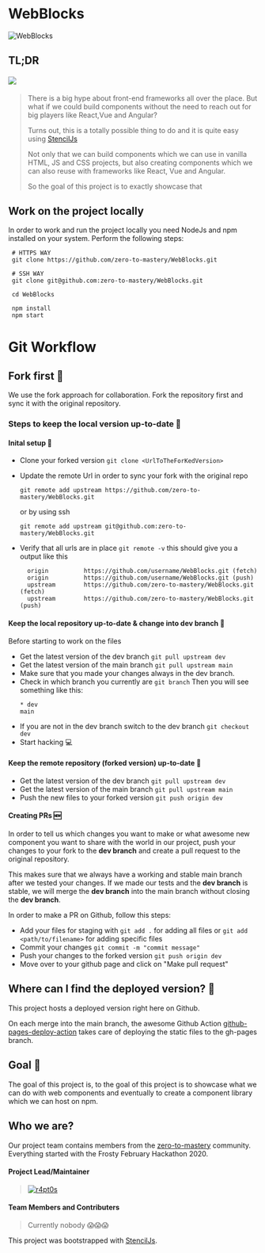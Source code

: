 # WebBlocks

![WebBlocks](https://github.com/zero-to-mastery/WebBlocks/blob/main/src/assets/img/facebook_cover_photo_2.png)

## TL;DR

#### [![](https://img.shields.io/badge/Html%20%26%20Javascript%20%26%20CSS%20PROJECT%20Powered%20by%20StencilJS-WebBlocks-00adb5?style=for-the-badge&logo=JavaScript)](https://github.com/r4pt0s/master_the_event_loop)

> There is a big hype about front-end frameworks all over the place. But what if we could build components without the need to reach out for big players like React,Vue and Angular?
>
> Turns out, this is a totally possible thing to do and it is quite easy using [StencilJs](https://stenciljs.com/docs/getting-started)
>
> Not only that we can build components which we can use in vanilla HTML, JS and CSS projects, but also creating components
> which we can also reuse with frameworks like React, Vue and Angular.
>
> So the goal of this project is to exactly showcase that

## Work on the project locally

In order to work and run the project locally you need NodeJs and npm installed on your system.
Perform the following steps:

```
 # HTTPS WAY
 git clone https://github.com/zero-to-mastery/WebBlocks.git

 # SSH WAY
 git clone git@github.com:zero-to-mastery/WebBlocks.git

 cd WebBlocks

 npm install
 npm start
```

# Git Workflow

## Fork first 🍴

We use the fork approach for collaboration. Fork the repository first and sync it with the original repository.

### Steps to keep the local version up-to-date 🔄

#### Inital setup 🛫

- Clone your forked version
  `git clone <UrlToTheForKedVersion>`

- Update the remote Url in order to sync your fork with the original repo

  `git remote add upstream https://github.com/zero-to-mastery/WebBlocks.git`

  or by using ssh

  `git remote add upstream git@github.com:zero-to-mastery/WebBlocks.git`

- Verify that all urls are in place
  `git remote -v`
  this should give you a output like this
  ```
    origin          https://github.com/username/WebBlocks.git (fetch)
    origin          https://github.com/username/WebBlocks.git (push)
    upstream        https://github.com/zero-to-mastery/WebBlocks.git (fetch)
    upstream        https://github.com/zero-to-mastery/WebBlocks.git (push)
  ```

#### Keep the local repository up-to-date & change into dev branch 🔄

Before starting to work on the files

- Get the latest version of the dev branch
  `git pull upstream dev`
- Get the latest version of the main branch
  `git pull upstream main`
- Make sure that you made your changes always in the dev branch.
- Check in which branch you currently are
  `git branch`
  Then you will see something like this:
  ```
  * dev
  main
  ```
- If you are not in the dev branch switch to the dev branch
  `git checkout dev`
- Start hacking 💻

#### Keep the remote repository (forked version) up-to-date 🔄

- Get the latest version of the dev branch
  `git pull upstream dev`
- Get the latest version of the main branch
  `git pull upstream main`
- Push the new files to your forked version
  `git push origin dev`

#### Creating PRs 🆕

In order to tell us which changes you want to make or what awesome new component you want to share with the world in our project, push your changes to your fork to the **dev branch** and create a pull request to the original repository.

This makes sure that we always have a working and stable main branch after we tested your changes.
If we made our tests and the **dev branch** is stable, we will merge the **dev branch** into the main branch without closing the **dev branch**.

In order to make a PR on Github, follow this steps:

- Add your files for staging with
  `git add .` for adding all files or
  `git add <path/to/filename>` for adding specific files
- Commit your changes
  `git commit -m "commit message"`
- Push your changes to the forked version
  `git push origin dev`
- Move over to your github page and click on "Make pull request"

## Where can I find the deployed version? 🤔

This project hosts a deployed version right here on Github.

On each merge into the main branch, the awesome Github Action [github-pages-deploy-action](https://github.com/JamesIves/github-pages-deploy-action) takes care of deploying the static files to the gh-pages branch.

## Goal 🏁

The goal of this project is, to the goal of this project is to showcase what we can do with web components and eventually to create a component library which we can host on npm.

## Who we are?

Our project team contains members from the [zero-to-mastery](https://zerotomastery.io) community.
Everything started with the Frosty February Hackathon 2020.

#### Project Lead/Maintainer

> [![r4pt0s](https://avatars2.githubusercontent.com/u/29685827?s=200&v=4)](https://github.com/r4pt0s)

#### Team Members and Contributers

> Currently nobody 😱😱😱

This project was bootstrapped with [StencilJs](https://stenciljs.com/docs/getting-started).
